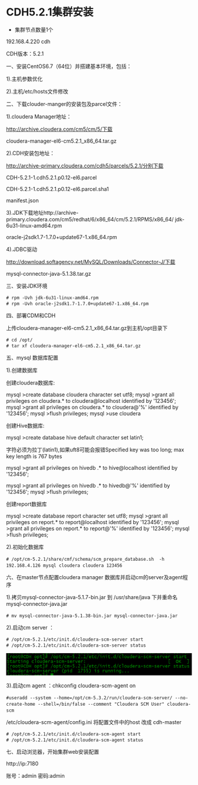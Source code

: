# CDH5.2.1集群安装

- 集群节点数量1个
 
192.168.4.220	 cdh

CDH版本：5.2.1

一、安装CentOS6.7（64位）并搭建基本环境，包括：

1).主机参数优化

2).主机/etc/hosts文件修改

二、下载clouder-manger的安装包及parcel文件：

1).cloudera Manager地址：

http://archive.cloudera.com/cm5/cm/5/下载

cloudera-manager-el6-cm5.2.1_x86_64.tar.gz 

2).CDH安装包地址：

http://archive-primary.cloudera.com/cdh5/parcels/5.2.1/分别下载

CDH-5.2.1-1.cdh5.2.1.p0.12-el6.parcel

CDH-5.2.1-1.cdh5.2.1.p0.12-el6.parcel.sha1

manifest.json

3).JDK下载地址http://archive-primary.cloudera.com/cm5/redhat/6/x86_64/cm/5.2.1/RPMS/x86_64/
jdk-6u31-linux-amd64.rpm

oracle-j2sdk1.7-1.7.0+update67-1.x86_64.rpm

4).JDBC驱动

http://download.softagency.net/MySQL/Downloads/Connector-J/下载

mysql-connector-java-5.1.38.tar.gz

三、安装JDK环境

```
# rpm -Uvh jdk-6u31-linux-amd64.rpm
# rpm -Uvh oracle-j2sdk1.7-1.7.0+update67-1.x86_64.rpm
```

四、部署CDM和CDH

上传cloudera-manager-el6-cm5.2.1_x86_64.tar.gz到主机/opt目录下

```
# cd /opt/
# tar xf cloudera-manager-el6-cm5.2.1_x86_64.tar.gz
```

五、mysql 数据库配置

1).创建数据库

创建cloudera数据库:

mysql >create database cloudera character set utf8;
mysql >grant all privileges on cloudera.* to cloudera@localhost identified by '123456';
mysql >grant all privileges on cloudera.* to cloudera@'%' identified by '123456';
mysql >flush privileges;
mysql >use cloudera

创建Hive数据库:

mysql >create database hive default character set latin1;

字符必须为拉丁(latin1),如果uft8可能会报错Specified key was too long; max key length is 767 bytes

mysql >grant all privileges on hivedb .* to hive@localhost identified by '123456';

mysql >grant all privileges on hivedb .* to hivedb@'%' identified by '123456';
  mysql >flush privileges;

创建report数据库

mysql >create database report character set utf8;
mysql >grant all privileges on report.* to report@localhost identified by '123456';
mysql >grant all privileges on report.* to report@'%' identified by '123456';
mysql >flush privileges;

2).初始化数据库


`# /opt/cm-5.2.1/share/cmf/schema/scm_prepare_database.sh  -h 192.168.4.126 mysql cloudera cloudera 123456`

六、在master节点配置cloudera manager 数据库并启动cm的server及agent程序

1).拷贝mysql-connector-java-5.1.7-bin.jar 到 /usr/share/java 下并重命名mysql-connector-java.jar

`# mv mysql-connector-java-5.1.38-bin.jar mysql-connector-java.jar`

2).启动cm server ：

```
# /opt/cm-5.2.1/etc/init.d/cloudera-scm-server start
# /opt/cm-5.2.1/etc/init.d/cloudera-scm-server status
```

![](img/42.png)

3).启动cm agent ：chkconfig cloudera-scm-agent on

`#useradd --system --home=/opt/cm-5.3.2/run/cloudera-scm-server/ --no-create-home --shell=/bin/false --comment "Cloudera SCM User" cloudera-scm`

/etc/cloudera-scm-agent/config.ini 将配置文件中的host 改成 cdh-master

```
# /opt/cm-5.2.1/etc/init.d/cloudera-scm-agent start
# /opt/cm-5.2.1/etc/init.d/cloudera-scm-agent status
```

七、启动浏览器，开始集群web安装配置

http://ip:7180

账号：admin 密码:admin




